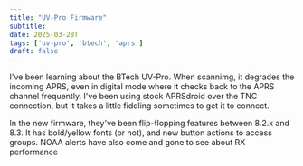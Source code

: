 ```yaml
---
title: "UV-Pro Firmware"
subtitle:
date: 2025-03-28T
tags: ['uv-pro', 'btech', 'aprs']
draft: false
---
```


I've been learning
about the BTech UV-Pro.
When scannimg,
it degrades the incoming APRS,
even in digital mode where it checks back
to the APRS channel frequently.
I've been using stock APRSdroid
over the TNC connection,
but it takes a little fiddling sometimes
to get it to connect.

In the new firmware,
they've been flip-flopping features between 8.2.x and 8.3.
It has bold/yellow fonts (or not),
and new button actions to access groups.
NOAA alerts have also come and gone
to see about RX performance

<!--more-->
